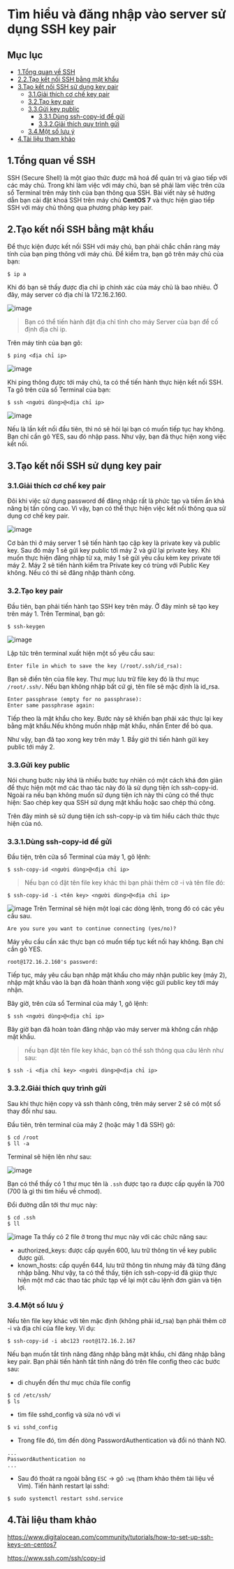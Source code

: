 Tìm hiểu và đăng nhập vào server sử dụng SSH key pair
===
## Mục lục
- [1.Tổng quan về SSH](#1.Tổng-quan-về-SSH)
- [2.2.Tạo kết nối SSH bằng mật khẩu](#2.Tạo-kết-nối-SSH-bằng-mật-khẩu)
- [3.Tạo kết nối SSH sử dụng key pair](#3.Tạo-kết-nối-SSH-sử-dụng-key-pair)
    - [3.1.Giải thích cơ chế key pair](#3.1.Giải-thích-cơ-chế-key-pair)
    - [3.2.Tạo key pair](#3.2.Tạo-key-pair)
    - [3.3.Gửi key public](#3.3.Gửi-key-public)
        - [3.3.1.Dùng ssh-copy-id để gửi](#3.3.1.Dùng-ssh-copy-id-để-gửi)
        - [3.3.2.Giải thích quy trình gửi](#3.3.2.Giải-thích-quy-trình-gửi)
    - [3.4.Một số lưu ý](#3.4.Một-số-lưu-ý)
- [4.Tài liệu tham khảo](#4.Tài-liệu-tham-khảo)
## 1.Tổng quan về SSH
SSH (Secure Shell) là một giao thức được mã hoá để quản trị và giao tiếp với các máy chủ. Trong khi làm việc với máy chủ, bạn sẽ phải làm việc trên cửa sổ Terminal trên máy tính của bạn thông qua SSH. Bài viết này sẽ hướng dẫn bạn cài đặt khoá SSH trên máy chủ **CentOS 7** và thực hiện giao tiếp SSH với máy chủ thông qua phương pháp key pair.
## 2.Tạo kết nối SSH bằng mật khẩu

Để thực kiện được kết nối SSH với máy chủ, bạn phải chắc chắn ràng máy tính của bạn ping thông với máy chủ. Để kiểm tra, bạn gõ trên máy chủ của bạn:

```
$ ip a
```

Khi đó bạn sẽ thấy được địa chỉ ip chính xác của máy chủ là bao nhiêu. Ở đây, máy server có địa chỉ là 172.16.2.160.

![image](images/ssh01.png "img01")

> Bạn có thể tiến hành đặt địa chỉ tĩnh cho máy Server của bạn để cố định địa chỉ ip.

Trên máy tính của bạn gõ:
```
$ ping <địa chỉ ip>
```

![image](images/ssh02.png "img02")

Khi ping thông được tới máy chủ, ta có thể tiến hành thực hiện kết nối SSH. Ta gõ trên cửa sổ Terminal của bạn:

```
$ ssh <người dùng>@<địa chỉ ip>
```

![image](images/ssh03.png "img03")

Nếu là lần kết nối đầu tiên, thì nó sẽ hỏi lại bạn có muốn tiếp tục hay không. Bạn chỉ cần gõ YES, sau đó nhập pass. Như vậy, bạn đã thục hiện xong việc kết nối.

## 3.Tạo kết nối SSH sử dụng key pair
### 3.1.Giải thích cơ chế key pair
Đôi khi việc sử dụng password để đăng nhập rất là phức tạp và tiềm ẩn khả năng bị tấn công cao. Vì vậy, bạn có thể thực hiện việc kết nối thông qua sử dụng cơ chế key pair.

![image](images/ssh04.png "img04")

Cơ bản thì ở máy server 1 sẽ tiến hành tạo cặp key là private key và public key. Sau đó máy 1 sẽ gửi key public tới máy 2 và giữ lại private key. Khi muốn thực hiện đăng nhập từ xa, máy 1 sẽ gửi yêu cầu kèm key private tới máy 2. Máy 2 sẽ tiến hành kiểm tra Private key có trùng với Public Key không. Nếu có thì sẽ đăng nhập thành công.
### 3.2.Tạo key pair

Đầu tiên, bạn phải tiến hành tạo SSH key trên máy. Ở đây mình sẽ tạo key trên máy 1. Trên Terminal, bạn gõ:

```
$ ssh-keygen
```

![image](images/ssh05.png "img05")

Lập tức trên terminal xuất hiện một số yêu cầu sau:

```
Enter file in which to save the key (/root/.ssh/id_rsa): 
```

Bạn sẽ điền tên của file key. Thư mục lưu trữ file key đó là thư mục `/root/.ssh/`. Nếu bạn không nhập bất cứ gì, tên file sẽ mặc định là id_rsa.

```
Enter passphrase (empty for no passphrase): 
Enter same passphrase again: 
```

Tiếp theo là mật khẩu cho key. Bước này sẽ khiến bạn phải xác thực lại key bằng mật khẩu.Nếu không muốn nhập mật khẩu, nhấn Enter để bỏ qua.

Như vậy, bạn đã tạo xong key trên máy 1. Bầy giờ thì tiến hành gửi key public tới máy 2.

### 3.3.Gửi key public
Nói chung bước này khá là nhiều bước tuy nhiên có một cách khá đơn giản để thực hiện một mớ các thao tác này đó là sử dụng tiện ích ssh-copy-id. Ngoài ra nếu bạn không muốn sử dụng tiện ích này thì cũng có thể thực hiện: Sao chép key qua SSH sử dụng mật khẩu hoặc sao chép thủ công.

Trên đây mình sẽ sử dụng tiện ích ssh-copy-ip và tìm hiểu cách thức thực hiện của nó.
### 3.3.1.Dùng ssh-copy-id để gửi
Đầu tiện, trên cửa sổ Terminal của máy 1, gõ lệnh:

```
$ ssh-copy-id <người dùng>@<địa chỉ ip>
```

> Nếu bạn có đặt tên file key khác thì bạn phải thêm cờ -i và tên file đó:
```
$ ssh-copy-id -i <tên key> <người dùng>@<địa chỉ ip>
```
![image](images/ssh06.png "img06")
Trên Terminal sẽ hiện một loại các dòng lệnh, trong đó có các yêu cầu sau.

```
Are you sure you want to continue connecting (yes/no)?
```

Máy yêu cầu cần xác thực bạn có muốn tiếp tục kết nối hay không. Bạn chỉ cần gõ YES.

```
root@172.16.2.160's password: 
```

Tiếp tục, máy yêu cầu bạn nhập mật khẩu cho máy nhận public key (máy 2), nhập mật khẩu vào là bạn đã hoàn thành xong việc gửi public key tới máy nhận.

Bây giờ, trên cửa sổ Terminal của máy 1, gõ lệnh:

```
$ ssh <người dùng>@<địa chỉ ip>
```

Bây giờ bạn đã hoàn toàn đăng nhập vào máy server mà không cần nhập mật khẩu.

> nếu bạn đặt tên file key khác, bạn có thể ssh thông qua câu lênh như sau:
```
$ ssh -i <địa chỉ key> <người dùng>@<địa chỉ ip>
```


### 3.3.2.Giải thích quy trình gửi

Sau khi thực hiện copy và ssh thành công, trên máy server 2 sẽ có một số thay đổi như sau.

Đầu tiên, trên terminal của máy 2 (hoặc máy 1 đã SSH) gõ:
```
$ cd /root
$ ll -a
```
Terminal sẽ hiện lên như sau:

![image](images/ssh07.png "img07")

Bạn có thể thấy có 1 thư mục tên là `.ssh` được tạo ra được cấp quyền là 700 (700 là gì thì tìm hiểu về chmod).

Đổi đường dẫn tới thư mục này:
```
$ cd .ssh
$ ll
```
![image](images/ssh08.png "img08")
Ta thấy có 2 file ở trong thư mục này với các chức năng sau:
- authorized_keys: được cấp quyền 600, lưu trữ thông tin về key public được gửi.
- known_hosts: cấp quyền 644, lưu trữ thông tin nhưng máy đã từng đăng nhập bằng.
Như vậy, ta có thể thấy, tiện ích ssh-copy-id đã giúp thực hiện một mớ các thao tác phức tạp về lại một câu lệnh đơn giản và tiện lợi.

### 3.4.Một số lưu ý

Nếu tên file key khác với tên mặc định (không phải id_rsa) bạn phải thêm cờ -i và địa chỉ của file key. Ví dụ:
```
$ ssh-copy-id -i abc123 root@172.16.2.167
```

Nếu bạn muốn tắt tính năng đăng nhập bằng mật khẩu, chỉ đăng nhập bằng key pair. Bạn phải tiến hành tắt tính năng đó trên file config theo các bước sau:
- di chuyển đến thư mục chứa file config
```
$ cd /etc/ssh/
$ ls
```
- tìm file sshd_config và sửa nó với vi
```
$ vi sshd_config
```

- Trong file đó, tìm đến dòng PasswordAuthentication và đổi nó thành NO.
```
...
PasswordAuthentication no
...
```
- Sau đó thoát ra ngoài bằng `ESC` -> gõ `:wq` (tham khảo thêm tài liệu về Vim). Tiến hành restart lại sshd:

```
$ sudo systemctl restart sshd.service
```

## 4.Tài liệu tham khảo

https://www.digitalocean.com/community/tutorials/how-to-set-up-ssh-keys-on-centos7

https://www.ssh.com/ssh/copy-id